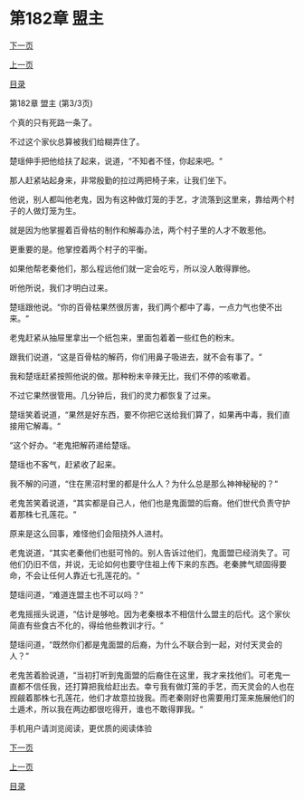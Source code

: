 <h1>第182章   盟主</h1>
            <div><p><a href="./546_%E7%AC%AC183%E7%AB%A0_%E7%99%BE%E9%AA%A8%E6%9E%AF.md">下一页</a></p><p><a href="./544_%E7%AC%AC182%E7%AB%A0_%E7%9B%9F%E4%B8%BB.md">上一页</a></p><p><a href="../">目录</a></p></div>
            <div><p>第182章   盟主 (第3/3页)</p><p>个真的只有死路一条了。</p><p>不过这个家伙总算被我们给糊弄住了。</p><p>楚瑶伸手把他给扶了起来，说道，“不知者不怪，你起来吧。“</p><p>那人赶紧站起身来，非常殷勤的拉过两把椅子来，让我们坐下。</p><p>他说，别人都叫他老鬼，因为有这种做灯笼的手艺，才流落到这里来，靠给两个村子的人做灯笼为生。</p><p>就是因为他掌握着百骨枯的制作和解毒办法，两个村子里的人才不敢惹他。</p><p>更重要的是。他掌控着两个村子的平衡。</p><p>如果他帮老秦他们，那么程远他们就一定会吃亏，所以没人敢得罪他。</p><p>听他所说，我们才明白过来。</p><p>楚瑶跟他说。“你的百骨枯果然很厉害，我们两个都中了毒，一点力气也使不出来。“</p><p>老鬼赶紧从抽屉里拿出一个纸包来，里面包着着一些红色的粉末。</p><p>跟我们说道，“这是百骨枯的解药，你们用鼻子吸进去，就不会有事了。“</p><p>我和楚瑶赶紧按照他说的做。那种粉末辛辣无比，我们不停的咳嗽着。</p><p>不过它果然很管用。几分钟后，我们的灵力都恢复了过来。</p><p>楚瑶笑着说道，“果然是好东西，要不你把它送给我们算了，如果再中毒，我们直接用它解毒。“</p><p>“这个好办。“老鬼把解药递给楚瑶。</p><p>楚瑶也不客气，赶紧收了起来。</p><p>我不解的问道，“住在黑沼村里的都是什么人？为什么总是那么神神秘秘的？“</p><p>老鬼苦笑着说道，“其实都是自己人，他们也是鬼面盟的后裔。他们世代负责守护着那株七孔莲花。“</p><p>原来是这么回事，难怪他们会阻挠外人进村。</p><p>老鬼说道，“其实老秦他们也挺可怜的。别人告诉过他们，鬼面盟已经消失了。可他们仍旧不信，并说，无论如何也要守住祖上传下来的东西。老秦脾气顽固得要命，不会让任何人靠近七孔莲花的。“</p><p>楚瑶问道，“难道连盟主也不可以吗？“</p><p>老鬼摇摇头说道，“估计是够呛。因为老秦根本不相信什么盟主的后代。这个家伙简直有些食古不化的，得给他些教训才行。“</p><p>楚瑶问道，“既然你们都是鬼面盟的后裔，为什么不联合到一起，对付天灵会的人？“</p><p>老鬼苦着脸说道，“当初打听到鬼面盟的后裔住在这里，我才来找他们。可老鬼一直都不信任我，还打算把我给赶出去。幸亏我有做灯笼的手艺，而天灵会的人也在觊觎着那株七孔莲花，他们才故意拉拢我。而老秦刚好也需要用灯笼来施展他们的土遁术，所以我在两边都很吃得开，谁也不敢得罪我。“</p><p>手机用户请浏览阅读，更优质的阅读体验</p></div>
            <div><p><a href="./546_%E7%AC%AC183%E7%AB%A0_%E7%99%BE%E9%AA%A8%E6%9E%AF.md">下一页</a></p><p><a href="./544_%E7%AC%AC182%E7%AB%A0_%E7%9B%9F%E4%B8%BB.md">上一页</a></p><p><a href="../">目录</a></p></div>